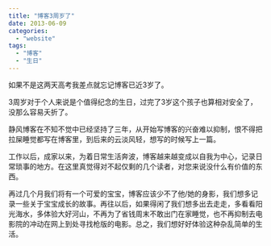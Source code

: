 ```yaml
---
title: "博客3周岁了"
date: 2013-06-09
categories: 
  - "website"
tags: 
  - "博客"
  - "生日"
---
```


如果不是这两天高考我差点就忘记博客已近3岁了。

3周岁对于个人来说是个值得纪念的生日，过完了3岁这个孩子也算相对安全了，没那么容易夭折了。

静风博客在不知不觉中已经坚持了三年，从开始写博客的兴奋难以抑制，恨不得把拉屎睡觉都写在博客里，到后来的云淡风轻，想写的时候写上一篇。

工作以后，成家以来，为着日常生活奔波，博客越来越变成以自我为中心，记录日常琐事的地方。在这里真觉得对不起仅剩的几个读者，对您来说没什么有价值的东西。

再过几个月我们将有一个可爱的宝宝，博客应该少不了他/她的身影，我们想多记录一些关于宝宝成长的故事。再往以后，如果得闲了我们想多出去走走，多看看阳光海水，多体验大好河山，不再为了省钱周末不敢出门在家睡觉，也不再抑制去电影院的冲动在网上到处寻找枪版的电影。总之，我们想好好体验这种杂乱简单的生活。
